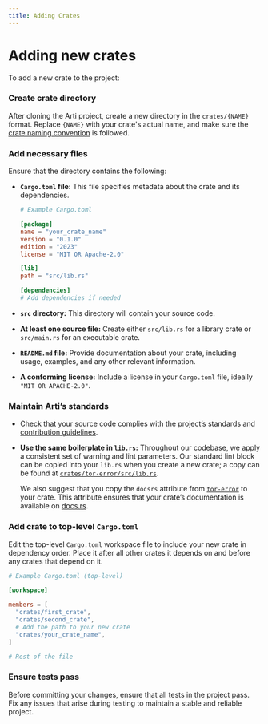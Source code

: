 ```yaml
---
title: Adding Crates
---
```


# Adding new crates

To add a new crate to the project:

### Create crate directory

After cloning the Arti project, create a new directory in the `crates/{NAME}` format. Replace `{NAME}` with your crate's actual name, and make sure the [crate naming convention](/contributing/for-developers/architecture) is followed.

### Add necessary files

Ensure that the directory contains the following:

- **`Cargo.toml` file:** This file specifies metadata about the crate and its dependencies.
    
    ```toml
    # Example Cargo.toml
    
    [package]
    name = "your_crate_name"
    version = "0.1.0"
    edition = "2023"
    license = "MIT OR Apache-2.0"
    
    [lib]
    path = "src/lib.rs"
    
    [dependencies]
    # Add dependencies if needed
    
    ```
    
- **`src` directory:** This directory will contain your source code.
- **At least one source file:** Create either `src/lib.rs` for a library crate or `src/main.rs` for an executable crate.
- **`README.md` file:** Provide documentation about your crate, including usage, examples, and any other relevant information.
- **A conforming license:** Include a license in your `Cargo.toml` file, ideally `"MIT OR APACHE-2.0"`.

### Maintain Arti’s standards

- Check that your source code complies with the project’s standards and [contribution guidelines](/contributing/).

- **Use the same boilerplate in `lib.rs`:**
  Throughout our codebase, we apply a consistent set of warning and lint parameters. Our standard lint block can be copied into your `lib.rs` when you create a new crate; a copy can be found at [`crates/tor-error/src/lib.rs`](https://gitlab.torproject.org/tpo/core/arti/-/tree/main/crates/tor-error). 

  We also suggest that you copy the `docsrs` attribute from [`tor-error`](https://gitlab.torproject.org/tpo/core/arti/-/tree/main/crates/tor-error) to your crate. This attribute ensures that your crate’s documentation is available on [docs.rs](https://docs.rs/).

### Add crate to top-level `Cargo.toml`

Edit the top-level `Cargo.toml` workspace file to include your new crate in dependency order. Place it after all other crates it depends on and before any crates that depend on it.

```toml
# Example Cargo.toml (top-level)

[workspace]

members = [
  "crates/first_crate",
  "crates/second_crate",
  # Add the path to your new crate
  "crates/your_crate_name",
]

# Rest of the file

```

### Ensure tests pass

Before committing your changes, ensure that all tests in the project pass. Fix any issues that arise during testing to maintain a stable and reliable project.
